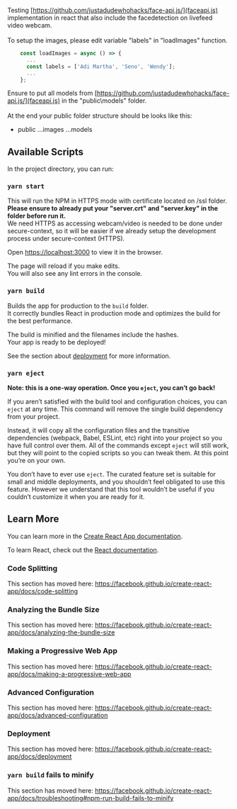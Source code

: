 Testing [https://github.com/justadudewhohacks/face-api.js/](faceapi.js) implementation in react that also include the facedetection on livefeed video webcam.<br /><br />
To setup the images, please edit variable "labels" in "loadImages" function.<br />
```javascript
    const loadImages = async () => {
      ...
      const labels = ['Adi Martha', 'Seno', 'Wendy'];
      ...
    };
```
Ensure to put all models from [https://github.com/justadudewhohacks/face-api.js/](faceapi.js) in the "public\models" folder.<br /><br />
At the end your public folder structure should be looks like this:<br />
* public
...images
...models

## Available Scripts

In the project directory, you can run:

### `yarn start`

This will run the NPM in HTTPS mode with certificate located on /ssl folder.<br />
**Please ensure to already put your "server.crt" and "server.key" in the folder before run it.**<br />
We need HTTPS as accessing webcam/video is needed to be done under secure-context, so it will be easier if we already setup the development process under secure-context (HTTPS).

Open [https://localhost:3000](https://localhost:3000) to view it in the browser.

The page will reload if you make edits.<br />
You will also see any lint errors in the console.

### `yarn build`

Builds the app for production to the `build` folder.<br />
It correctly bundles React in production mode and optimizes the build for the best performance.

The build is minified and the filenames include the hashes.<br />
Your app is ready to be deployed!

See the section about [deployment](https://facebook.github.io/create-react-app/docs/deployment) for more information.

### `yarn eject`

**Note: this is a one-way operation. Once you `eject`, you can’t go back!**

If you aren’t satisfied with the build tool and configuration choices, you can `eject` at any time. This command will remove the single build dependency from your project.

Instead, it will copy all the configuration files and the transitive dependencies (webpack, Babel, ESLint, etc) right into your project so you have full control over them. All of the commands except `eject` will still work, but they will point to the copied scripts so you can tweak them. At this point you’re on your own.

You don’t have to ever use `eject`. The curated feature set is suitable for small and middle deployments, and you shouldn’t feel obligated to use this feature. However we understand that this tool wouldn’t be useful if you couldn’t customize it when you are ready for it.

## Learn More

You can learn more in the [Create React App documentation](https://facebook.github.io/create-react-app/docs/getting-started).

To learn React, check out the [React documentation](https://reactjs.org/).

### Code Splitting

This section has moved here: https://facebook.github.io/create-react-app/docs/code-splitting

### Analyzing the Bundle Size

This section has moved here: https://facebook.github.io/create-react-app/docs/analyzing-the-bundle-size

### Making a Progressive Web App

This section has moved here: https://facebook.github.io/create-react-app/docs/making-a-progressive-web-app

### Advanced Configuration

This section has moved here: https://facebook.github.io/create-react-app/docs/advanced-configuration

### Deployment

This section has moved here: https://facebook.github.io/create-react-app/docs/deployment

### `yarn build` fails to minify

This section has moved here: https://facebook.github.io/create-react-app/docs/troubleshooting#npm-run-build-fails-to-minify
